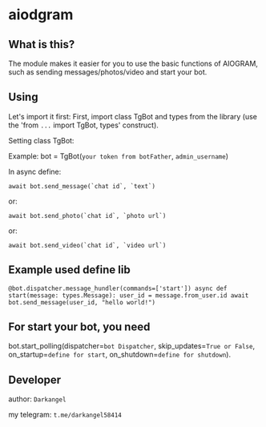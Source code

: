 # aiodgram #

## What is this? ##
The module makes it easier for you to use the basic functions of AIOGRAM, such as sending messages/photos/video and start your bot.


## Using ##

Let's import it first:
First, import class TgBot and types from the library (use the 'from `...` import TgBot, types' construct).


Setting class TgBot:

Example:
bot = TgBot(`your token from botFather`, `admin_username`)

In async define:

	await bot.send_message(`chat id`, `text`)

or:

	await bot.send_photo(`chat id`, `photo url`)

or:

	await bot.send_video(`chat id`, `video url`)


## Example used define lib ##

`@bot.dispatcher.message_hundler(commands=['start'])
async def start(message: types.Message):
	user_id = message.from_user.id
	await bot.send_message(user_id, "hello world!")`


## For start your bot, you need ##

bot.start_polling(dispatcher=`bot Dispatcher`, skip_updates=`True or False`, on_startup=`define for start`, on_shutdown=`define for shutdown`).


## Developer ##
author: `Darkangel`

my telegram: `t.me/darkangel58414`
